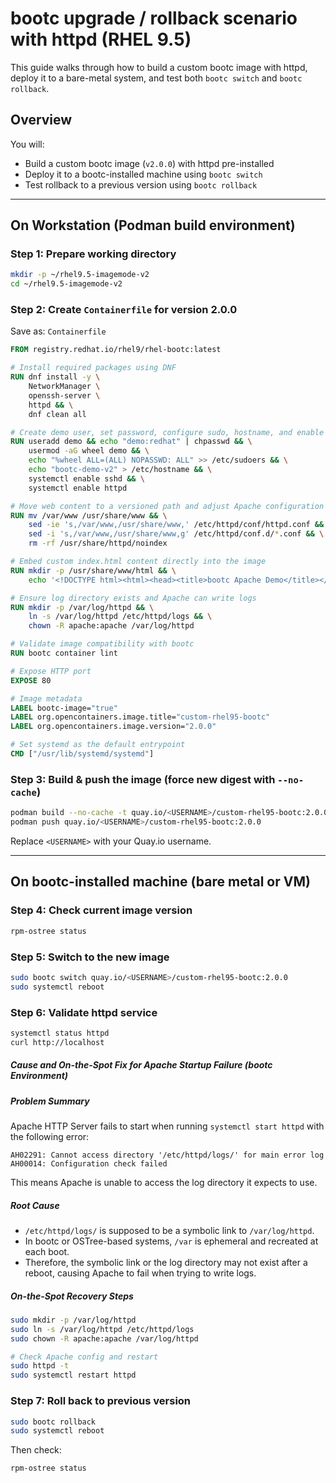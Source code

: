 # bootc upgrade / rollback scenario with httpd (RHEL 9.5)

This guide walks through how to build a custom bootc image with httpd, deploy it to a bare-metal system, and test both `bootc switch` and `bootc rollback`.

## Overview

You will:
- Build a custom bootc image (`v2.0.0`) with httpd pre-installed
- Deploy it to a bootc-installed machine using `bootc switch`
- Test rollback to a previous version using `bootc rollback`

---

## On Workstation (Podman build environment)

### Step 1: Prepare working directory

```bash
mkdir -p ~/rhel9.5-imagemode-v2
cd ~/rhel9.5-imagemode-v2
```

### Step 2: Create `Containerfile` for version 2.0.0

Save as: `Containerfile`

```Dockerfile
FROM registry.redhat.io/rhel9/rhel-bootc:latest

# Install required packages using DNF
RUN dnf install -y \
    NetworkManager \
    openssh-server \
    httpd && \
    dnf clean all

# Create demo user, set password, configure sudo, hostname, and enable services
RUN useradd demo && echo "demo:redhat" | chpasswd && \
    usermod -aG wheel demo && \
    echo "%wheel ALL=(ALL) NOPASSWD: ALL" >> /etc/sudoers && \
    echo "bootc-demo-v2" > /etc/hostname && \
    systemctl enable sshd && \
    systemctl enable httpd

# Move web content to a versioned path and adjust Apache configuration
RUN mv /var/www /usr/share/www && \
    sed -ie 's,/var/www,/usr/share/www,' /etc/httpd/conf/httpd.conf && \
    sed -i 's,/var/www,/usr/share/www,g' /etc/httpd/conf.d/*.conf && \
    rm -rf /usr/share/httpd/noindex

# Embed custom index.html content directly into the image
RUN mkdir -p /usr/share/www/html && \
    echo '<!DOCTYPE html><html><head><title>bootc Apache Demo</title></head><body><h1>Welcome to Apache on bootc 2.0.0</h1><p>This page is served from an immutable image using RHEL bootc.</p></body></html>' > /usr/share/www/html/index.html

# Ensure log directory exists and Apache can write logs
RUN mkdir -p /var/log/httpd && \
    ln -s /var/log/httpd /etc/httpd/logs && \
    chown -R apache:apache /var/log/httpd

# Validate image compatibility with bootc
RUN bootc container lint

# Expose HTTP port
EXPOSE 80

# Image metadata
LABEL bootc-image="true"
LABEL org.opencontainers.image.title="custom-rhel95-bootc"
LABEL org.opencontainers.image.version="2.0.0"

# Set systemd as the default entrypoint
CMD ["/usr/lib/systemd/systemd"]
```

### Step 3: Build & push the image (force new digest with `--no-cache`)

```bash
podman build --no-cache -t quay.io/<USERNAME>/custom-rhel95-bootc:2.0.0 .
podman push quay.io/<USERNAME>/custom-rhel95-bootc:2.0.0
```

Replace `<USERNAME>` with your Quay.io username.

---

## On bootc-installed machine (bare metal or VM)

### Step 4: Check current image version

```bash
rpm-ostree status
```

### Step 5: Switch to the new image

```bash
sudo bootc switch quay.io/<USERNAME>/custom-rhel95-bootc:2.0.0
sudo systemctl reboot
```

### Step 6: Validate httpd service

```bash
systemctl status httpd
curl http://localhost
```


##### Cause and On-the-Spot Fix for Apache Startup Failure (bootc Environment)

##### Problem Summary

Apache HTTP Server fails to start when running `systemctl start httpd` with the following error:

```
AH02291: Cannot access directory '/etc/httpd/logs/' for main error log
AH00014: Configuration check failed
```

This means Apache is unable to access the log directory it expects to use.


##### Root Cause

- `/etc/httpd/logs/` is supposed to be a symbolic link to `/var/log/httpd`.
- In bootc or OSTree-based systems, `/var` is ephemeral and recreated at each boot.
- Therefore, the symbolic link or the log directory may not exist after a reboot, causing Apache to fail when trying to write logs.


##### On-the-Spot Recovery Steps

```bash
sudo mkdir -p /var/log/httpd
sudo ln -s /var/log/httpd /etc/httpd/logs
sudo chown -R apache:apache /var/log/httpd

# Check Apache config and restart
sudo httpd -t
sudo systemctl restart httpd
```

### Step 7: Roll back to previous version

```bash
sudo bootc rollback
sudo systemctl reboot
```

Then check:

```bash
rpm-ostree status
```
